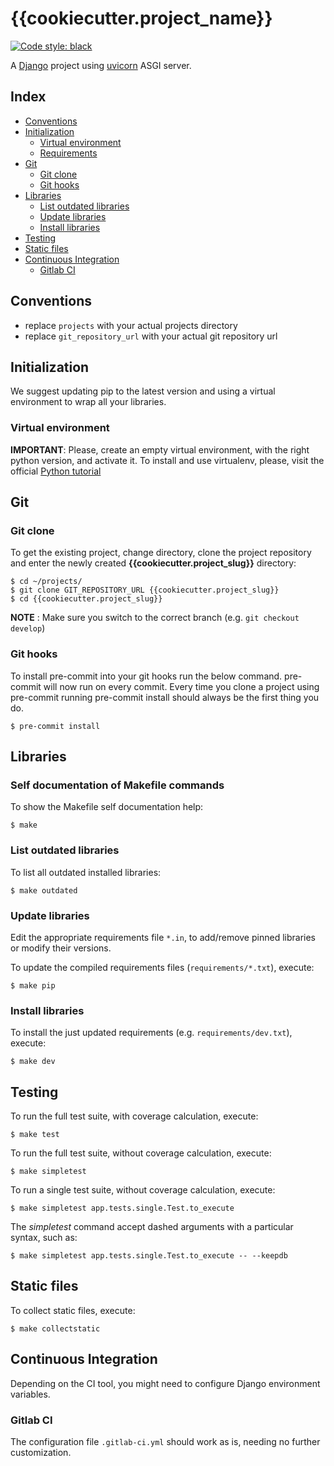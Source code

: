 # {{cookiecutter.project_name}}

[![Code style: black](https://img.shields.io/badge/code%20style-black-000000.svg)](https://github.com/python/black)

A [Django](https://docs.djangoproject.com) project using [uvicorn](https://www.uvicorn.org/#running-with-gunicorn) ASGI server.

## Index

- [Conventions](#conventions)
- [Initialization](#initialization)
  - [Virtual environment](#virtual-environment)
  - [Requirements](#requirements)
- [Git](#git)
  - [Git clone](#git-clone)
  - [Git hooks](#git-hooks)
- [Libraries](#libraries)
  - [List outdated libraries](#list-outdated-libraries)
  - [Update libraries](#update-libraries)
  - [Install libraries](#install-libraries)
- [Testing](#testing)
- [Static files](#static-files)
- [Continuous Integration](#continuous-integration)
  - [Gitlab CI](#gitlab-ci)

## Conventions

- replace `projects` with your actual projects directory
- replace `git_repository_url` with your actual git repository url

## Initialization

We suggest updating pip to the latest version and using a virtual environment to wrap all your libraries.

### Virtual environment

**IMPORTANT**: Please, create an empty virtual environment, with the right python version, and activate it.
To install and use virtualenv, please, visit the official [Python tutorial](https://docs.python.org/3/tutorial/venv.html)

## Git

### Git clone

To get the existing project, change directory, clone the project repository and enter the newly created **{{cookiecutter.project_slug}}** directory:

```shell
$ cd ~/projects/
$ git clone GIT_REPOSITORY_URL {{cookiecutter.project_slug}}
$ cd {{cookiecutter.project_slug}}
```

**NOTE** : Make sure you switch to the correct branch (e.g. `git checkout develop`)

### Git hooks

To install pre-commit into your git hooks run the below command. pre-commit will now run on every commit. Every time you clone a project using pre-commit running pre-commit install should always be the first thing you do.

```shell
$ pre-commit install
```

## Libraries

### Self documentation of Makefile commands

To show the Makefile self documentation help:

```shell
$ make
```

### List outdated libraries

To list all outdated installed libraries:

```shell
$ make outdated
```

### Update libraries

Edit the appropriate requirements file `*.in`, to add/remove pinned libraries or modify their versions.

To update the compiled requirements files (`requirements/*.txt`), execute:

```shell
$ make pip
```

### Install libraries

To install the just updated requirements (e.g. `requirements/dev.txt`), execute:

```shell
$ make dev
```

## Testing

To run the full test suite, with coverage calculation, execute:

```shell
$ make test
```

To run the full test suite, without coverage calculation, execute:

```shell
$ make simpletest
```

To run a single test suite, without coverage calculation, execute:

```shell
$ make simpletest app.tests.single.Test.to_execute
```

The _simpletest_ command accept dashed arguments with a particular syntax, such as:

```shell
$ make simpletest app.tests.single.Test.to_execute -- --keepdb
```

## Static files

To collect static files, execute:

```shell
$ make collectstatic
```

## Continuous Integration

Depending on the CI tool, you might need to configure Django environment variables.

### Gitlab CI

The configuration file `.gitlab-ci.yml` should work as is, needing no further customization.
